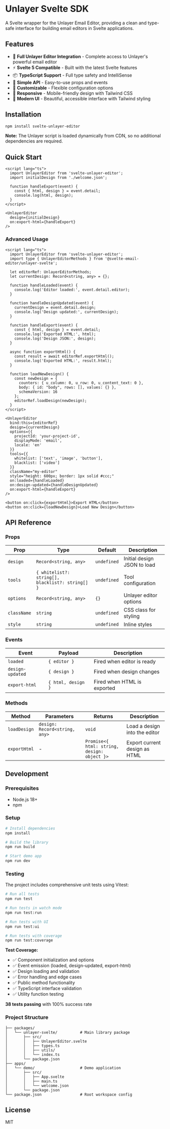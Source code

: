 # Unlayer Svelte SDK

A Svelte wrapper for the Unlayer Email Editor, providing a clean and type-safe interface for building email editors in Svelte applications.

## Features

- 🎨 **Full Unlayer Editor Integration** - Complete access to Unlayer's powerful email editor
- ⚡ **Svelte 5 Compatible** - Built with the latest Svelte features
- 📦 **TypeScript Support** - Full type safety and IntelliSense
- 🎯 **Simple API** - Easy-to-use props and events
- 🔧 **Customizable** - Flexible configuration options
- 📱 **Responsive** - Mobile-friendly design with Tailwind CSS
- 🎨 **Modern UI** - Beautiful, accessible interface with Tailwind styling

## Installation

```bash
npm install svelte-unlayer-editor
```

**Note:** The Unlayer script is loaded dynamically from CDN, so no additional dependencies are required.

## Quick Start

```svelte
<script lang="ts">
  import UnlayerEditor from 'svelte-unlayer-editor';
  import initialDesign from './welcome.json';
  
  function handleExport(event) {
    const { html, design } = event.detail;
    console.log(html, design);
  }
</script>

<UnlayerEditor
  design={initialDesign}
  on:export-html={handleExport}
/>
```

### Advanced Usage

```svelte
<script lang="ts">
  import UnlayerEditor from 'svelte-unlayer-editor';
  import type { UnlayerEditorMethods } from '@svelte-email-editor/unlayer-svelte';
  
  let editorRef: UnlayerEditorMethods;
  let currentDesign: Record<string, any> = {};
  
  function handleLoaded(event) {
    console.log('Editor loaded:', event.detail.editor);
  }
  
  function handleDesignUpdated(event) {
    currentDesign = event.detail.design;
    console.log('Design updated:', currentDesign);
  }
  
  function handleExport(event) {
    const { html, design } = event.detail;
    console.log('Exported HTML:', html);
    console.log('Design JSON:', design);
  }
  
  async function exportHtml() {
    const result = await editorRef.exportHtml();
    console.log('Exported HTML:', result.html);
  }
  
  function loadNewDesign() {
    const newDesign = {
      counters: { u_column: 0, u_row: 0, u_content_text: 0 },
      body: { id: "body", rows: [], values: {} },
      schemaVersion: 16
    };
    editorRef.loadDesign(newDesign);
  }
</script>

<UnlayerEditor
  bind:this={editorRef}
  design={currentDesign}
  options={{
    projectId: 'your-project-id',
    displayMode: 'email',
    locale: 'en'
  }}
  tools={{
    whitelist: ['text', 'image', 'button'],
    blacklist: ['video']
  }}
  className="my-editor"
  style="height: 600px; border: 1px solid #ccc;"
  on:loaded={handleLoaded}
  on:design-updated={handleDesignUpdated}
  on:export-html={handleExport}
/>

<button on:click={exportHtml}>Export HTML</button>
<button on:click={loadNewDesign}>Load New Design</button>
```

## API Reference

### Props

| Prop | Type | Default | Description |
|------|------|---------|-------------|
| `design` | `Record<string, any>` | `undefined` | Initial design JSON to load |
| `tools` | `{ whitelist?: string[], blacklist?: string[] }` | `undefined` | Tool configuration |
| `options` | `Record<string, any>` | `{}` | Unlayer editor options |
| `className` | `string` | `undefined` | CSS class for styling |
| `style` | `string` | `undefined` | Inline styles |

### Events

| Event | Payload | Description |
|-------|---------|-------------|
| `loaded` | `{ editor }` | Fired when editor is ready |
| `design-updated` | `{ design }` | Fired when design changes |
| `export-html` | `{ html, design }` | Fired when HTML is exported |

### Methods

| Method | Parameters | Returns | Description |
|--------|------------|---------|-------------|
| `loadDesign` | `design: Record<string, any>` | `void` | Load a design into the editor |
| `exportHtml` | - | `Promise<{ html: string, design: object }>` | Export current design as HTML |

## Development

### Prerequisites

- Node.js 18+
- npm

### Setup

```bash
# Install dependencies
npm install

# Build the library
npm run build

# Start demo app
npm run dev
```

### Testing

The project includes comprehensive unit tests using Vitest:

```bash
# Run all tests
npm run test

# Run tests in watch mode
npm run test:run

# Run tests with UI
npm run test:ui

# Run tests with coverage
npm run test:coverage
```

**Test Coverage:**
- ✅ Component initialization and options
- ✅ Event emission (loaded, design-updated, export-html)
- ✅ Design loading and validation
- ✅ Error handling and edge cases
- ✅ Public method functionality
- ✅ TypeScript interface validation
- ✅ Utility function testing

**38 tests passing** with 100% success rate

### Project Structure

```
├── packages/
│   └── unlayer-svelte/          # Main library package
│       ├── src/
│       │   ├── UnlayerEditor.svelte
│       │   ├── types.ts
│       │   ├── utils/
│       │   └── index.ts
│       └── package.json
├── apps/
│   └── demo/                    # Demo application
│       ├── src/
│       │   ├── App.svelte
│       │   ├── main.ts
│       │   └── welcome.json
│       └── package.json
└── package.json                 # Root workspace config
```

## License

MIT
